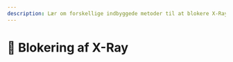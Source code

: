 ```yaml
---
description: Lær om forskellige indbyggede metoder til at blokere X-Ray.
---
```


# 🩻 Blokering af X-Ray
